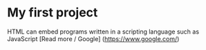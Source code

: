 # My first project

HTML can embed programs written in a scripting language such as JavaScript
[Read more / Google] (https://www.google.com/)